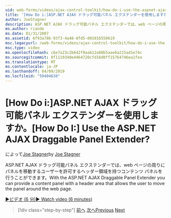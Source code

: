 ```yaml
---
uid: web-forms/videos/ajax-control-toolkit/how-do-i-use-the-aspnet-ajax-draggable-panel-extender
title: '[How Do i:]ASP.NET AJAX ドラッグ可能パネル エクステンダーを使用しますか。 | Microsoft Docs'
author: JoeStagner
description: ASP.NET AJAX ドラッグ可能パネル エクステンダーでは、web ページの周りにパネルを移動するユーザーを許可するヘッダー領域を持つコンテンツ パネルを行うことができます。
ms.author: riande
ms.date: 01/31/2007
ms.assetid: 6f93a786-93f3-4a48-8fd5-001016550619
msc.legacyurl: /web-forms/videos/ajax-control-toolkit/how-do-i-use-the-aspnet-ajax-draggable-panel-extender
msc.type: video
ms.openlocfilehash: c6e7a23c2b642f0aab12a88b5aae6a215ad1e74c
ms.sourcegitcommit: 0f1119340e4464720cfd16d0ff15764746ea1fea
ms.translationtype: MT
ms.contentlocale: ja-JP
ms.lasthandoff: 04/09/2019
ms.locfileid: "59404638"
---
```

# <a name="how-do-i-use-the-aspnet-ajax-draggable-panel-extender"></a><span data-ttu-id="4656e-104">[How Do i:]ASP.NET AJAX ドラッグ可能パネル エクステンダーを使用しますか。</span><span class="sxs-lookup"><span data-stu-id="4656e-104">[How Do I:] Use the ASP.NET AJAX Draggable Panel Extender?</span></span>

<span data-ttu-id="4656e-105">によって[Joe Stagner](https://github.com/JoeStagner)</span><span class="sxs-lookup"><span data-stu-id="4656e-105">by [Joe Stagner](https://github.com/JoeStagner)</span></span>

<span data-ttu-id="4656e-106">ASP.NET AJAX ドラッグ可能パネル エクステンダーでは、web ページの周りにパネルを移動するユーザーを許可するヘッダー領域を持つコンテンツ パネルを行うことができます。</span><span class="sxs-lookup"><span data-stu-id="4656e-106">With the ASP.NET AJAX Draggable Panel Extender you can provide a content panel with a header area that allows the user to move the panel around the web page.</span></span>

[<span data-ttu-id="4656e-107">&#9654;ビデオ (6 分)</span><span class="sxs-lookup"><span data-stu-id="4656e-107">&#9654; Watch video (6 minutes)</span></span>](https://channel9.msdn.com/Blogs/ASP-NET-Site-Videos/how-do-i-use-the-aspnet-ajax-draggable-panel-extender)

> [!div class="step-by-step"]
> <span data-ttu-id="4656e-108">[前へ](how-do-i-use-the-aspnet-ajax-collapsable-panel-extender.md)
> [次へ](how-do-i-use-the-aspnet-ajax-dynamicpopulate-extender.md)</span><span class="sxs-lookup"><span data-stu-id="4656e-108">[Previous](how-do-i-use-the-aspnet-ajax-collapsable-panel-extender.md)
[Next](how-do-i-use-the-aspnet-ajax-dynamicpopulate-extender.md)</span></span>
